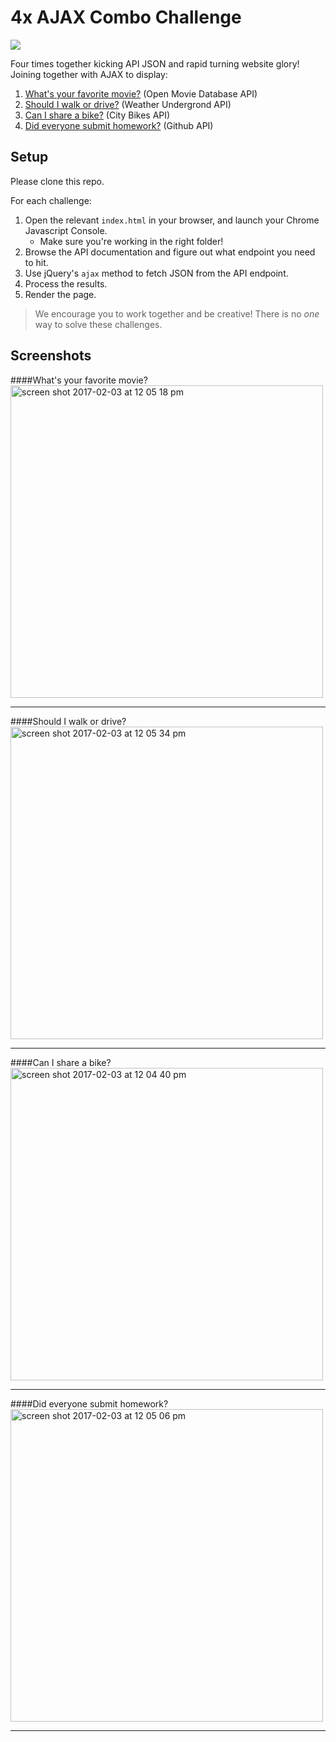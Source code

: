 # 4x AJAX Combo Challenge

<img src="https://media.giphy.com/media/PqA0pxLLqhQju/giphy.gif" placeholder="combo-kick">

Four times together kicking API JSON and rapid turning website glory! Joining together with AJAX to display:

1. [What's your favorite movie?](/movie-poster) (Open Movie Database API)
2. [Should I walk or drive?](/walk-or-drive) (Weather Undergrond API)
3. [Can I share a bike?](/bike-me) (City Bikes API)
4. [Did everyone submit homework?](/github-homework) (Github API)

## Setup
Please clone this repo.

For each challenge:

1. Open the relevant `index.html` in your browser, and launch your Chrome Javascript Console.
    * Make sure you're working in the right folder!
2. Browse the API documentation and figure out what endpoint you need to hit.
3. Use jQuery's `ajax` method to fetch JSON from the API endpoint.
4. Process the results.
5. Render the page.

> We encourage you to work together and be creative! There is no *one* way to solve these challenges.

## Screenshots

####What's your favorite movie?
<img width="500" alt="screen shot 2017-02-03 at 12 05 18 pm" src="https://cloud.githubusercontent.com/assets/1489337/22606592/44d46ef6-ea09-11e6-8f87-d5bd1327315e.png">

<hr>

####Should I walk or drive?
<img width="500" alt="screen shot 2017-02-03 at 12 05 34 pm" src="https://cloud.githubusercontent.com/assets/1489337/22606629/5e297e96-ea09-11e6-8cb1-b7399eba5c3c.png">

<hr>

####Can I share a bike?
<img width="500" alt="screen shot 2017-02-03 at 12 04 40 pm" src="https://cloud.githubusercontent.com/assets/1489337/22606569/2e0080f2-ea09-11e6-9505-ffe9caa5c669.png">

<hr>

####Did everyone submit homework?
<img width="500" alt="screen shot 2017-02-03 at 12 05 06 pm" src="https://cloud.githubusercontent.com/assets/1489337/22606642/6d247536-ea09-11e6-908e-07e22befe71a.png">

<hr>
